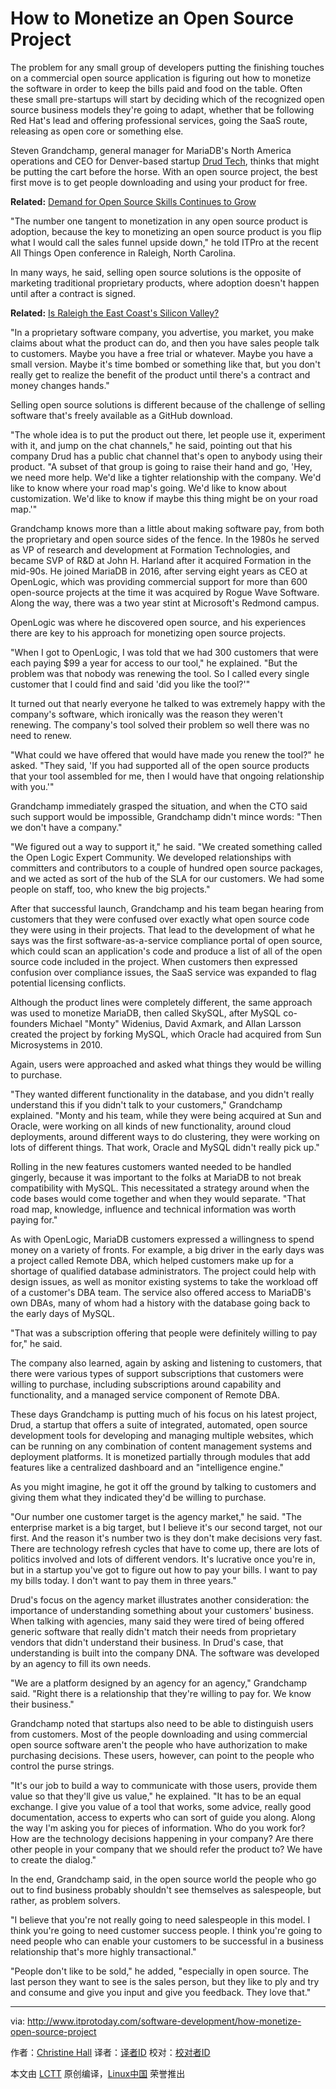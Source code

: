 How to Monetize an Open Source Project
======
The problem for any small group of developers putting the finishing touches on a commercial open source application is figuring out how to monetize the software in order to keep the bills paid and food on the table. Often these small pre-startups will start by deciding which of the recognized open source business models they're going to adapt, whether that be following Red Hat's lead and offering professional services, going the SaaS route, releasing as open core or something else.

Steven Grandchamp, general manager for MariaDB's North America operations and CEO for Denver-based startup [Drud Tech][1], thinks that might be putting the cart before the horse. With an open source project, the best first move is to get people downloading and using your product for free.

**Related:** [Demand for Open Source Skills Continues to Grow][2]

"The number one tangent to monetization in any open source product is adoption, because the key to monetizing an open source product is you flip what I would call the sales funnel upside down," he told ITPro at the recent All Things Open conference in Raleigh, North Carolina.

In many ways, he said, selling open source solutions is the opposite of marketing traditional proprietary products, where adoption doesn't happen until after a contract is signed.

**Related:** [Is Raleigh the East Coast's Silicon Valley?][3]

"In a proprietary software company, you advertise, you market, you make claims about what the product can do, and then you have sales people talk to customers. Maybe you have a free trial or whatever. Maybe you have a small version. Maybe it's time bombed or something like that, but you don't really get to realize the benefit of the product until there's a contract and money changes hands."

Selling open source solutions is different because of the challenge of selling software that's freely available as a GitHub download.

"The whole idea is to put the product out there, let people use it, experiment with it, and jump on the chat channels," he said, pointing out that his company Drud has a public chat channel that's open to anybody using their product. "A subset of that group is going to raise their hand and go, 'Hey, we need more help. We'd like a tighter relationship with the company. We'd like to know where your road map's going. We'd like to know about customization. We'd like to know if maybe this thing might be on your road map.'"

Grandchamp knows more than a little about making software pay, from both the proprietary and open source sides of the fence. In the 1980s he served as VP of research and development at Formation Technologies, and became SVP of R&D at John H. Harland after it acquired Formation in the mid-90s. He joined MariaDB in 2016, after serving eight years as CEO at OpenLogic, which was providing commercial support for more than 600 open-source projects at the time it was acquired by Rogue Wave Software. Along the way, there was a two year stint at Microsoft's Redmond campus.

OpenLogic was where he discovered open source, and his experiences there are key to his approach for monetizing open source projects.

"When I got to OpenLogic, I was told that we had 300 customers that were each paying $99 a year for access to our tool," he explained. "But the problem was that nobody was renewing the tool. So I called every single customer that I could find and said 'did you like the tool?'"

It turned out that nearly everyone he talked to was extremely happy with the company's software, which ironically was the reason they weren't renewing. The company's tool solved their problem so well there was no need to renew.

"What could we have offered that would have made you renew the tool?" he asked. "They said, 'If you had supported all of the open source products that your tool assembled for me, then I would have that ongoing relationship with you.'"

Grandchamp immediately grasped the situation, and when the CTO said such support would be impossible, Grandchamp didn't mince words: "Then we don't have a company."

"We figured out a way to support it," he said. "We created something called the Open Logic Expert Community. We developed relationships with committers and contributors to a couple of hundred open source packages, and we acted as sort of the hub of the SLA for our customers. We had some people on staff, too, who knew the big projects."

After that successful launch, Grandchamp and his team began hearing from customers that they were confused over exactly what open source code they were using in their projects. That lead to the development of what he says was the first software-as-a-service compliance portal of open source, which could scan an application's code and produce a list of all of the open source code included in the project. When customers then expressed confusion over compliance issues, the SaaS service was expanded to flag potential licensing conflicts.

Although the product lines were completely different, the same approach was used to monetize MariaDB, then called SkySQL, after MySQL co-founders Michael "Monty" Widenius, David Axmark, and Allan Larsson created the project by forking MySQL, which Oracle had acquired from Sun Microsystems in 2010.

Again, users were approached and asked what things they would be willing to purchase.

"They wanted different functionality in the database, and you didn't really understand this if you didn't talk to your customers," Grandchamp explained. "Monty and his team, while they were being acquired at Sun and Oracle, were working on all kinds of new functionality, around cloud deployments, around different ways to do clustering, they were working on lots of different things. That work, Oracle and MySQL didn't really pick up."

Rolling in the new features customers wanted needed to be handled gingerly, because it was important to the folks at MariaDB to not break compatibility with MySQL. This necessitated a strategy around when the code bases would come together and when they would separate. "That road map, knowledge, influence and technical information was worth paying for."

As with OpenLogic, MariaDB customers expressed a willingness to spend money on a variety of fronts. For example, a big driver in the early days was a project called Remote DBA, which helped customers make up for a shortage of qualified database administrators. The project could help with design issues, as well as monitor existing systems to take the workload off of a customer's DBA team. The service also offered access to MariaDB's own DBAs, many of whom had a history with the database going back to the early days of MySQL.

"That was a subscription offering that people were definitely willing to pay for," he said.

The company also learned, again by asking and listening to customers, that there were various types of support subscriptions that customers were willing to purchase, including subscriptions around capability and functionality, and a managed service component of Remote DBA.

These days Grandchamp is putting much of his focus on his latest project, Drud, a startup that offers a suite of integrated, automated, open source development tools for developing and managing multiple websites, which can be running on any combination of content management systems and deployment platforms. It is monetized partially through modules that add features like a centralized dashboard and an "intelligence engine."

As you might imagine, he got it off the ground by talking to customers and giving them what they indicated they'd be willing to purchase.

"Our number one customer target is the agency market," he said. "The enterprise market is a big target, but I believe it's our second target, not our first. And the reason it's number two is they don't make decisions very fast. There are technology refresh cycles that have to come up, there are lots of politics involved and lots of different vendors. It's lucrative once you're in, but in a startup you've got to figure out how to pay your bills. I want to pay my bills today. I don't want to pay them in three years."

Drud's focus on the agency market illustrates another consideration: the importance of understanding something about your customers' business. When talking with agencies, many said they were tired of being offered generic software that really didn't match their needs from proprietary vendors that didn't understand their business. In Drud's case, that understanding is built into the company DNA. The software was developed by an agency to fill its own needs.

"We are a platform designed by an agency for an agency," Grandchamp said. "Right there is a relationship that they're willing to pay for. We know their business."

Grandchamp noted that startups also need to be able to distinguish users from customers. Most of the people downloading and using commercial open source software aren't the people who have authorization to make purchasing decisions. These users, however, can point to the people who control the purse strings.

"It's our job to build a way to communicate with those users, provide them value so that they'll give us value," he explained. "It has to be an equal exchange. I give you value of a tool that works, some advice, really good documentation, access to experts who can sort of guide you along. Along the way I'm asking you for pieces of information. Who do you work for? How are the technology decisions happening in your company? Are there other people in your company that we should refer the product to? We have to create the dialog."

In the end, Grandchamp said, in the open source world the people who go out to find business probably shouldn't see themselves as salespeople, but rather, as problem solvers.

"I believe that you're not really going to need salespeople in this model. I think you're going to need customer success people. I think you're going to need people who can enable your customers to be successful in a business relationship that's more highly transactional."

"People don't like to be sold," he added, "especially in open source. The last person they want to see is the sales person, but they like to ply and try and consume and give you input and give you feedback. They love that."

--------------------------------------------------------------------------------

via: http://www.itprotoday.com/software-development/how-monetize-open-source-project

作者：[Christine Hall][a]
译者：[译者ID](https://github.com/译者ID)
校对：[校对者ID](https://github.com/校对者ID)

本文由 [LCTT](https://github.com/LCTT/TranslateProject) 原创编译，[Linux中国](https://linux.cn/) 荣誉推出

[a]:http://www.itprotoday.com/author/christine-hall
[1]:https://www.drud.com/
[2]:http://www.itprotoday.com/open-source/demand-open-source-skills-continues-grow
[3]:http://www.itprotoday.com/software-development/raleigh-east-coasts-silicon-valley
